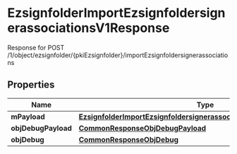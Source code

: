 

# EzsignfolderImportEzsignfoldersignerassociationsV1Response

Response for POST /1/object/ezsignfolder/{pkiEzsignfolder}/importEzsignfoldersignerassociations

## Properties

| Name | Type | Description | Notes |
|------------ | ------------- | ------------- | -------------|
|**mPayload** | [**EzsignfolderImportEzsignfoldersignerassociationsV1ResponseMPayload**](EzsignfolderImportEzsignfoldersignerassociationsV1ResponseMPayload.md) |  |  |
|**objDebugPayload** | [**CommonResponseObjDebugPayload**](CommonResponseObjDebugPayload.md) |  |  [optional] |
|**objDebug** | [**CommonResponseObjDebug**](CommonResponseObjDebug.md) |  |  [optional] |



